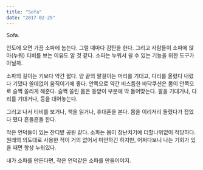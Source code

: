 ```yaml
---
title: "Sofa"
date: "2017-02-25"
---
```


Sofa.

인도에 오면 가끔 소파에 눕는다. 그럴 때마다 감탄을 한다. 그리고 사람들이 소파에 앉아(누워) 티비를 보는 이유도 알 것 같다. 소파는 누워서 쉴 수 있는 기능을 위한 도구가 아닐까.

소파의 길이는 키보다 약간 짧다. 양 끝의 팔걸이는 머리를 기대고, 다리를 올렸다 내렸다 기댔다 쓸데없이 움직이기에 좋다. 안쪽으로 약간 비스듬한 바닥쿠션은 몸이 안쪽으로 슬쩍 쏠리게 해준다. 슬쩍 쏠린 몸은 등받이 부분에 딱 들어맞는다. 팔을 기대거나, 다리를 기대거나, 등을 대어놓는다.

그러고 나서 티비를 보거나, 책을 읽거나, 휴대폰을 본다. 몸을 이리저리 돌렸다가 접었다 폈다 흔들흔들 한다.

작은 언덕들이 있는 잔디밭 공원 같다. 소파는 몸이 장난치기에 더할나위없이 적당하다. 원래의 의도대로 사용한 적이 거의 없어서 미안하긴 하지만, 어쩌다보니 나는 기회가 있을 때면 항상 누워있다.

내가 소파를 만든다면, 작은 언덕같은 소파를 만들어야지.
